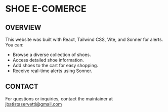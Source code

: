 # SHOE E-COMERCE

## OVERVIEW
This website was built with React, Tailwind CSS, Vite, and Sonner for alerts. You can:
* Browse a diverse collection of shoes.
* Access detailed shoe information.
* Add shoes to the cart for easy shopping.
* Receive real-time alerts using Sonner.

## CONTACT
For questions or inquiries, contact the maintainer at jbatistaservetti@gmail.com

